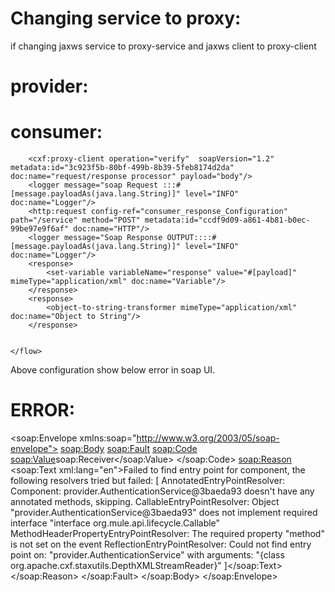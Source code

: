 Changing service to proxy:
==========================
if changing jaxws service to proxy-service and jaxws client to proxy-client


provider:
========
 <flow name="provider" >
        <http:listener config-ref="Provider_Configuration" path="/service" allowedMethods="GET,POST" metadata:id="2c83107f-94ed-4b29-afb0-464119e1d708" doc:name="HTTP">
            <http:error-response-builder statusCode="200"/>
        </http:listener>
        <cxf:proxy-service  doc:name="CXF" soapVersion="1.2" payload="body" service="provider.LoginIntf"/>
        <component class="provider.AuthenticationService" doc:name="Java"/>
        <set-payload value="#[payload]" mimeType="application/xml" doc:name="Set Payload"/>
    </flow>
    
consumer:
=========

<flow name="soapconsumer" >
		<http:listener config-ref="Provider_Configuration"
			path="/response" doc:name="HTTP" allowedMethods="GET,POST">
			<http:response-builder statusCode="200" />
		</http:listener>
        <expression-component doc:name="soap Input"><![CDATA[import provider.LoginRequest;
LoginRequest request = new LoginRequest();
request.setName(message.inboundProperties['http.query.params'].username);
request.setPassword(message.inboundProperties['http.query.params'].password);
request.setUserType(1);
payload= request;
]]></expression-component>
        <response>
            <logger level="INFO" doc:name="Logger"/>
        </response>
        <response>
            <set-payload value="#[flowVars.response]" doc:name="Set Payload"/>
        </response>

        <cxf:proxy-client operation="verify"  soapVersion="1.2" metadata:id="3c923f5b-80bf-499b-8b39-5feb8174d2da" doc:name="request/response processor" payload="body"/>
        <logger message="soap Request :::#[message.payloadAs(java.lang.String)]" level="INFO" doc:name="Logger"/>
        <http:request config-ref="consumer_response_Configuration" path="/service" method="POST" metadata:id="ccdf9d09-a861-4b81-b0ec-99be97e9f6af" doc:name="HTTP"/>
        <logger message="Soap Response OUTPUT::::#[message.payloadAs(java.lang.String)]" level="INFO" doc:name="Logger"/>
        <response>
            <set-variable variableName="response" value="#[payload]" mimeType="application/xml" doc:name="Variable"/>
        </response>
        <response>
            <object-to-string-transformer mimeType="application/xml" doc:name="Object to String"/>
        </response>


	</flow>

Above configuration show below error in soap UI.

ERROR:
=======
<soap:Envelope xmlns:soap="http://www.w3.org/2003/05/soap-envelope">
   <soap:Body>
      <soap:Fault>
         <soap:Code>
            <soap:Value>soap:Receiver</soap:Value>
         </soap:Code>
         <soap:Reason>
            <soap:Text xml:lang="en">Failed to find entry point for component, the following resolvers tried but failed: [
AnnotatedEntryPointResolver: Component: provider.AuthenticationService@3baeda93 doesn't have any annotated methods, skipping.
CallableEntryPointResolver: Object "provider.AuthenticationService@3baeda93" does not implement required interface "interface org.mule.api.lifecycle.Callable"
MethodHeaderPropertyEntryPointResolver: The required property "method" is not set on the event
ReflectionEntryPointResolver: Could not find entry point on: "provider.AuthenticationService" with arguments: "{class org.apache.cxf.staxutils.DepthXMLStreamReader}"
]</soap:Text>
         </soap:Reason>
      </soap:Fault>
   </soap:Body>
</soap:Envelope>
